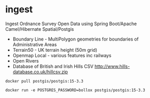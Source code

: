 # ingest
Ingest Ordnance Survey Open Data using Spring Boot/Apache Camel/Hibernate Spatial/Postgis

* Boundary Line - MultiPolygon geometries for boundaries of Administrative Areas
* Terrain50 - UK terrain height (50m grid)
* Openmap Local - various features inc railways
* Open Rivers
* Database of British and Irish Hills CSV http://www.hills-database.co.uk/hillcsv.zip


```
docker pull postgis/postgis:15-3.3

docker run -e POSTGRES_PASSWORD=bollox postgis/postgis:15-3.3
```
